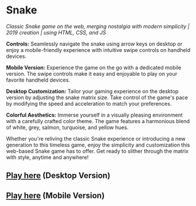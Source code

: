 # Snake
*Classic Snake game on the web, merging nostalgia with modern simplicity | 2019 creation | using HTML, CSS, and JS*

**Controls:**
Seamlessly navigate the snake using arrow keys on desktop or enjoy a mobile-friendly experience with intuitive swipe controls on handheld devices.

**Mobile Version:**
Experience the game on the go with a dedicated mobile version. The swipe controls make it easy and enjoyable to play on your favorite handheld devices.

**Desktop Customization:**
Tailor your gaming experience on the desktop version by adjusting the snake matrix size. Take control of the game's pace by modifying the speed and acceleration to match your preferences.

**Colorful Aesthetics:**
Immerse yourself in a visually pleasing environment with a carefully crafted color theme. The game features a harmonious blend of white, grey, salmon, turquoise, and yellow hues.

Whether you're reliving the classic Snake experience or introducing a new generation to this timeless game, enjoy the simplicity and customization this web-based Snake game has to offer. Get ready to slither through the matrix with style, anytime and anywhere!

## [Play here](https://jfladas.github.io/Snake/desktop/snake.html) (Desktop Version)

## [Play here](https://jfladas.github.io/Snake/mobile/snake.html) (Mobile Version)

